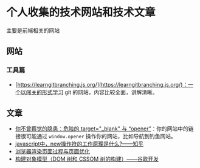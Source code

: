 # 个人收集的技术网站和技术文章

主要是前端相关的网站

## 网站

### 工具篇

- [https://learngitbranching.js.org/](https://learngitbranching.js.org/)：一个以闯关的形式学习 git 的网站，内容比较全面，讲解清晰。

## 文章

- [你不曾察觉的隐患：危险的 target="_blank" 与 “opener”](https://segmentfault.com/a/1190000016421263)：你的网站中的链接很可能通过 `window.opener` 操作你的网站，比如导航到钓鱼网站。
- [javascript中，new操作符的工作原理是什么?——知乎](https://www.zhihu.com/question/36440948)
- [浏览器渲染页面过程与页面优化](https://segmentfault.com/a/1190000010298038)
- [构建对象模型（DOM 树和 CSSOM 树的构建）——谷歌开发](https://developers.google.com/web/fundamentals/performance/critical-rendering-path/constructing-the-object-model?hl=zh-cn)